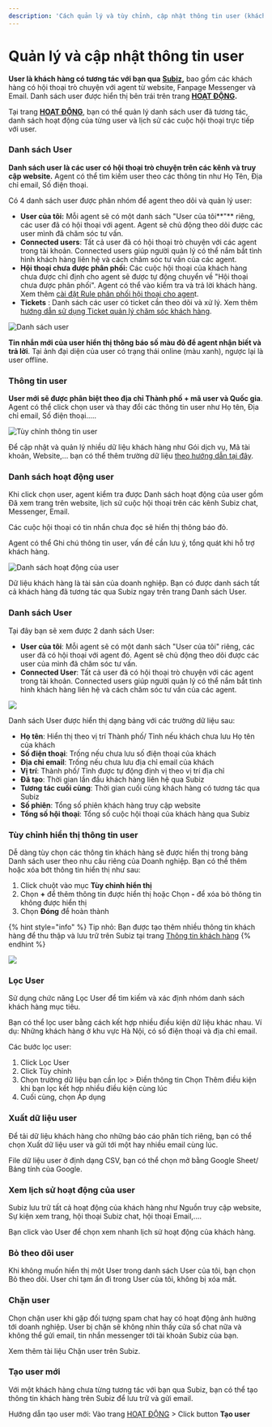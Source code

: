 ```yaml
---
description: 'Cách quản lý và tùy chỉnh, cập nhật thông tin user (khách hàng) của bạn.'
---
```


# Quản lý và cập nhật thông tin user

**User là khách hàng có tương tác với bạn qua** [**Subiz**](https://subiz.com/vi/)**,** bao gồm các khách hàng có hội thoại trò chuyện với agent từ website, Fanpage Messenger và Email. Danh sách user được hiển thị bên trái trên trang [**HOẠT ĐỘNG**](https://app.subiz.com/activities)**.**

Tại trang [**HOẠT ĐỘNG**](https://app.subiz.com/activities), bạn có thể quản lý danh sách user đã tương tác, danh sách hoạt động của từng user và lịch sử các cuộc hội thoại trực tiếp với user.

### **Danh sách User** <a id="danhsachuser"></a>

**Danh sách user là các user có hội thoại trò chuyện trên các kênh và truy cập website.** Agent có thể tìm kiếm user theo các thông tin như Họ Tên, Địa chỉ email, Số điện thoại.

Có 4 danh sách user được phân nhóm để agent theo dõi và quản lý user:

* **User của tôi:** Mỗi agent sẽ có một danh sách "User của tôi**"** riêng, các user đã có hội thoại với agent. Agent sẽ chủ động theo dõi được các user mình đã chăm sóc tư vấn.
* **Connected users**: Tất cả user đã có hội thoại trò chuyện với các agent trong tài khoản. Connected users giúp người quản lý có thể nắm bắt tình hình khách hàng liên hệ và cách chăm sóc tư vấn của các agent.
* **Hội thoại chưa được phân phối:** Các cuộc hội thoại của khách hàng chưa được chỉ định cho agent sẽ được tự động chuyển về "Hội thoại chưa được phân phối". Agent có thể vào kiểm tra và trả lời khách hàng. Xem thêm [cài đặt Rule phân phối hội thoại cho agen](https://help.subiz.com/bat-dau-voi-subiz/trien-khai-hoat-dong/phan-phoi-cuoc-hoi-thoai/rule-phan-phoi-cuoc-hoi-thoai)t.
* **Tickets** : Danh sách các user có ticket cần theo dõi và xử lý.  Xem thêm [hướng dẫn sử dụng Ticket quản lý chăm sóc khách hàng](https://help.subiz.com/bat-dau-voi-subiz/lam-viec-tren-subiz/ticket-quan-ly-cham-soc-khach-hang).

![Danh s&#xE1;ch user](../../.gitbook/assets/phan-khuc-user-copy.jpg)

**Tin nhắn mới của user hiển thị thông báo số màu đỏ để agent nhận biết và trả lời**. Tại ảnh đại diện của user có trạng thái online \(màu xanh\), ngược lại là user offline.

### Thông tin user

**User mới sẽ được phân biệt theo địa chỉ Thành phố + mã user và Quốc gia**. Agent có thể click chọn user và thay đổi các thông tin user như Họ tên, Địa chỉ email, Số điện thoại.....

![T&#xF9;y ch&#x1EC9;nh th&#xF4;ng tin user](../../.gitbook/assets/user-info-1-copy.jpg)

Để cập nhật và quản lý nhiều dữ liệu khách hàng như Gói dịch vụ, Mã tài khoản, Website,... bạn có thể thêm trường dữ liệu [theo hướng dẫn tại đây](https://help.subiz.com/su-dung-subiz-nang-cao/quan-ly-du-lieu/thong-tin-khach-hang).

### Danh sách hoạt động user <a id="listactivities"></a>

Khi click chọn user, agent kiểm tra được Danh sách hoạt động của user gồm Đã xem trang trên website, lịch sử cuộc hội thoại trên các kênh Subiz chat, Messenger, Email.

Các cuộc hội thoại có tin nhắn chưa đọc sẽ hiển thị thông báo đỏ.

Agent có thể Ghi chú thông tin user, vấn đề cần lưu ý, tổng quát khi hỗ trợ khách hàng.

![Danh s&#xE1;ch ho&#x1EA1;t &#x111;&#x1ED9;ng c&#x1EE7;a user](../../.gitbook/assets/activites-copy-123.jpg)



Dữ liệu khách hàng là tài sản của doanh nghiệp. Bạn có được danh sách tất cả khách hàng đã tương tác qua Subiz ngay trên trang Danh sách User.

### Danh sách User

Tại đây bạn sẽ xem được 2 danh sách User:

* **User của tôi**: Mỗi agent sẽ có một danh sách "User của tôi" riêng, các user đã có hội thoại với agent đó. Agent sẽ chủ động theo dõi được các user của mình đã chăm sóc tư vấn.
* **Connected User**: Tất cả user đã có hội thoại trò chuyện với các agent trong tài khoản. Connected users giúp người quản lý có thể nắm bắt tình hình khách hàng liên hệ và cách chăm sóc tư vấn của các agent.

![](../../.gitbook/assets/user-list-1.png)

Danh sách User được hiển thị dạng bảng với các trường dữ liệu sau:

* **Họ tên**: Hiển thị theo vị trí Thành phố/ Tỉnh nếu khách chưa lưu Họ tên của khách
* **Số điện thoại**: Trống nếu chưa lưu số điện thoại của khách
* **Địa chỉ email**: Trống nếu chưa lưu địa chỉ email của khách
* **Vị trí**: Thành phố/ Tỉnh được tự động định vị theo vị trí địa chỉ
* **Đã tạo**: Thời gian lần đầu khách hàng liên hệ qua Subiz
* **Tương tác cuối cùng**: Thời gian cuối cùng khách hàng có tương tác qua Subiz
* **Số phiên**: Tổng số phiên khách hàng truy cập website
* **Tổng số hội thoại**: Tổng số cuộc hội thoại của khách hàng qua Subiz

### Tùy chỉnh hiển thị thông tin user

Dễ dàng tùy chọn các thông tin khách hàng sẽ được hiển thị trong bảng Danh sách user theo nhu cầu riêng của Doanh nghiệp. Bạn có thể thêm hoặc xóa bớt thông tin hiển thị như sau:

1. Click chuột vào mục **Tùy chỉnh hiển thị**
2. Chọn **+** để thêm thông tin được hiển thị hoặc Chọn **-** để xóa bỏ thông tin không được hiển thị 
3. Chọn **Đóng** để hoàn thành

{% hint style="info" %}
Tip nhỏ: Bạn được tạo thêm nhiều thông tin khách hàng để thu thập và lưu trữ trên Subiz tại trang [Thông tin khách hàng](https://app.subiz.com/settings/user-attributes)
{% endhint %}

![](../../.gitbook/assets/tuy-chinh-hien-thi-11.png)

### Lọc User

Sử dụng chức năng Lọc User để tìm kiếm và xác định nhóm danh sách khách hàng mục tiêu.

Bạn có thể lọc user bằng cách kết hợp nhiều điều kiện dữ liệu khác nhau. Ví dụ: Những khách hàng ở khu vực Hà Nội,  có số điện thoại và địa chỉ email.

Các bước lọc user:

1. Click Lọc User 
2. Click Tùy chỉnh
3. Chọn trường dữ liệu bạn cần lọc &gt; Điền thông tin Chọn Thêm điều kiện khi bạn lọc kết hợp nhiều điều kiện cùng lúc
4. Cuối cùng, chọn Áp dụng

### Xuất dữ liệu user

Để tải dữ liệu khách hàng cho những báo cáo phân tích riêng, bạn có thể chọn Xuất dữ liệu user và gửi tới một hay nhiều email cùng lúc.

File dữ liệu user ở định dạng CSV, bạn có thể chọn mở bằng Google Sheet/ Bảng tính của Google.

### Xem lịch sử hoạt động của user

Subiz lưu trữ tất cả hoạt động của khách hàng như Nguồn truy cập website, Sự kiện xem trang, hội thoại Subiz chat, hội thoại Email,....

Bạn click vào User để chọn xem nhanh lịch sử hoạt động của khách hàng.

### Bỏ theo dõi user

Khi không muốn hiển thị một User trong danh sách User của tôi, bạn chọn Bỏ theo dõi. User chỉ tạm ẩn đi trong User của tôi, không bị xóa mất. 

### Chặn user

Chọn chặn user khi gặp đối tượng spam chat hay có hoạt động ảnh hưởng tới doanh nghiệp. User bị chặn sẽ không nhìn thấy cửa sổ chat nữa và không thể gửi email, tin nhắn messenger tới tài khoản Subiz của bạn.

Xem thêm tài liệu Chặn user trên Subiz.

### Tạo user mới

Với một khách hàng chưa từng tương tác với bạn qua Subiz, bạn có thể tạo thông tin khách hàng trên Subiz để lưu trữ và gửi email.

Hướng dẫn tạo user mới: Vào trang [HOẠT ĐỘNG](https://app.subiz.com/convo) &gt; Click button **Tạo user**  


